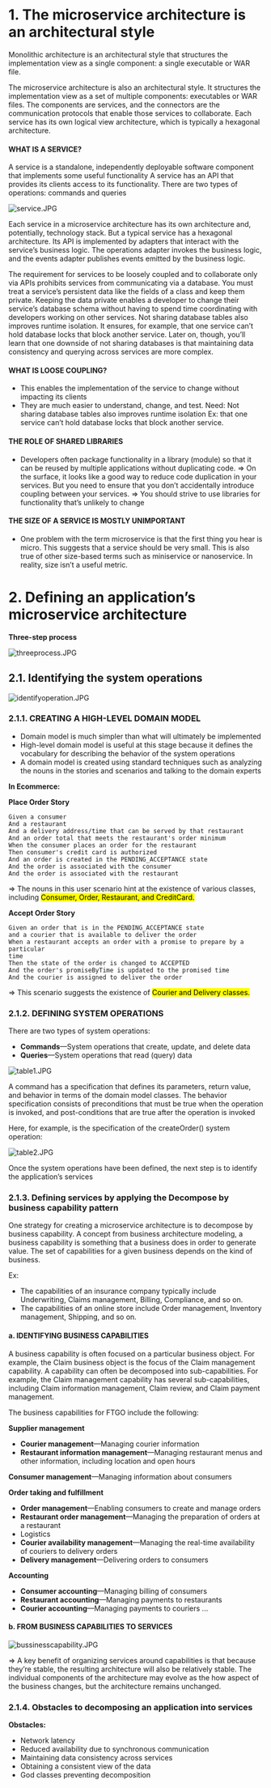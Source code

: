 # 1. The microservice architecture is an architectural style

Monolithic architecture is an architectural style that structures the implementation view as a single component: a single executable or WAR file.

The microservice architecture is also an architectural style. It structures the implementation view as a set of multiple components: executables or WAR files.
The components are services, and the connectors are the communication protocols that enable those services to collaborate. Each service has its own logical view architecture, which is typically a hexagonal architecture.

#### WHAT IS A SERVICE?

A service is a standalone, independently deployable software component that implements some useful functionality
A service has an API that provides its clients access to its functionality. There are two types of operations: commands and queries

![service.JPG](assets/service.JPG?t=1700581056703)

Each service in a microservice architecture has its own architecture and, potentially, technology stack. But a typical service has a hexagonal architecture. Its API is implemented by adapters that interact with the service’s business logic. The operations adapter invokes the business logic, and the events adapter publishes events emitted by the business logic.

The requirement for services to be loosely coupled and to collaborate only via APIs prohibits services from communicating via a database. You must treat a service’s persistent data like the fields of a class and keep them private. Keeping the data private enables a developer to change their service’s database schema without having to spend time coordinating with developers working on other services. Not sharing database tables also improves runtime isolation. It ensures, for example, that one service can’t hold database locks that block another service. Later on, though, you’ll learn that one downside of not sharing databases is that maintaining data consistency and querying across services are more complex.

#### WHAT IS LOOSE COUPLING?

- This enables the implementation of the service to change without impacting its clients
- They are much easier to understand, change, and test.
  Need: Not sharing database tables also improves runtime isolation
  Ex: that one service can’t hold database locks that block another service.

#### THE ROLE OF SHARED LIBRARIES

- Developers often package functionality in a library (module) so that it can be reused by multiple applications without duplicating code.
  => On the surface, it looks like a good way to reduce code duplication in your services. But you need to ensure that you don’t accidentally introduce coupling between your services.
  => You should strive to use libraries for functionality that’s unlikely to change

#### THE SIZE OF A SERVICE IS MOSTLY UNIMPORTANT

- One problem with the term microservice is that the first thing you hear is micro.
  This suggests that a service should be very small. This is also true of other size-based terms such as miniservice or nanoservice. In reality, size isn’t a useful metric.

# 2. Defining an application’s microservice architecture

**Three-step process**

![threeprocess.JPG](assets/threeprocess.JPG?t=1701225521776)

## 2.1. Identifying the system operations

![identifyoperation.JPG](assets/identifyoperation.JPG?t=1701226168736)

### 2.1.1. CREATING A HIGH-LEVEL DOMAIN MODEL

- Domain model is much simpler than what will ultimately be implemented
- High-level domain model is useful at this stage because it defines the vocabulary for describing the behavior of the system operations
- A domain model is created using standard techniques such as analyzing the nouns in the stories and scenarios and talking to the domain experts

**In Ecommerce:**

**Place Order Story**

```
Given a consumer
And a restaurant
And a delivery address/time that can be served by that restaurant
And an order total that meets the restaurant's order minimum
When the consumer places an order for the restaurant
Then consumer's credit card is authorized
And an order is created in the PENDING_ACCEPTANCE state
And the order is associated with the consumer
And the order is associated with the restaurant
```

=> The nouns in this user scenario hint at the existence of various classes,
including <mark>Consumer, Order, Restaurant, and CreditCard.<mark>

**Accept Order Story**
```
Given an order that is in the PENDING_ACCEPTANCE state
and a courier that is available to deliver the order
When a restaurant accepts an order with a promise to prepare by a particular
time
Then the state of the order is changed to ACCEPTED
And the order's promiseByTime is updated to the promised time
And the courier is assigned to deliver the order
```

=> This scenario suggests the existence of <mark>Courier and Delivery<mark> classes.

### 2.1.2. DEFINING SYSTEM OPERATIONS
There are two types of system operations:
- **Commands**—System operations that create, update, and delete data
- **Queries**—System operations that read (query) data

![table1.JPG](assets/table1.JPG?t=1701226168736)

A command has a specification that defines its parameters, return value, and behavior in terms of the domain model classes. 
The behavior specification consists of preconditions that must be true when the operation is invoked, and post-conditions that are true after the operation is invoked

Here, for example, is the specification of the createOrder() system operation:

![table2.JPG](assets/table2.JPG?t=1701226168736)

Once the system operations have been defined, the next step is to identify the application’s services

### 2.1.3. Defining services by applying the Decompose by business capability pattern

One strategy for creating a microservice architecture is to decompose by business capability. 
A concept from business architecture modeling, a business capability is something that a business does in order to generate value. The set of capabilities for a given business depends on the kind of business.

Ex:  
- The capabilities of an insurance company typically include Underwriting, Claims management, Billing, Compliance, and so on. 
- The capabilities of an online store include Order management, Inventory management, Shipping, and so on.

#### a. IDENTIFYING BUSINESS CAPABILITIES

A business capability is often focused on a particular business object. 
For example, the Claim business object is the focus of the Claim management capability. 
A capability can often be decomposed into sub-capabilities. 
For example, the Claim management capability has several sub-capabilities, including Claim information management, Claim review, and Claim payment management.

The business capabilities for FTGO include the following: 

**Supplier management**
- **Courier management**—Managing courier information
- **Restaurant information management**—Managing restaurant menus and other information, including location and open hours

**Consumer management**—Managing information about consumers

**Order taking and fulfillment**
- **Order management**—Enabling consumers to create and manage orders
- **Restaurant order management**—Managing the preparation of orders at a restaurant
- Logistics
- **Courier availability management**—Managing the real-time availability of couriers to delivery orders
- **Delivery management**—Delivering orders to consumers

**Accounting**
- **Consumer accounting**—Managing billing of consumers
- **Restaurant accounting**—Managing payments to restaurants
- **Courier accounting**—Managing payments to couriers
...

#### b. FROM BUSINESS CAPABILITIES TO SERVICES

![bussinesscapability.JPG](assets/bussinesscapability.JPG?t=1701226168736)

=> A key benefit of organizing services around capabilities is that because they’re stable, the resulting architecture will also be relatively stable. The individual components of the architecture may evolve as the how aspect of the business changes, but the architecture remains unchanged.

### 2.1.4. Obstacles to decomposing an application into services

**Obstacles:**
- Network latency
- Reduced availability due to synchronous communication
- Maintaining data consistency across services
- Obtaining a consistent view of the data
- God classes preventing decomposition
